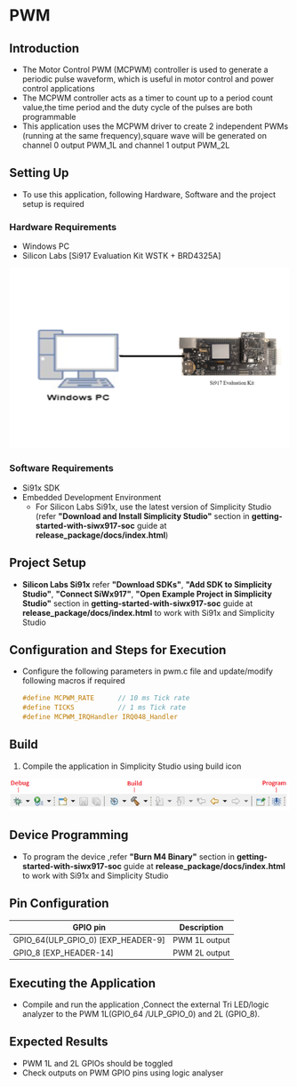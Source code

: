 # PWM

## Introduction 

- The Motor Control PWM (MCPWM) controller is used to generate a periodic pulse waveform, which is useful in motor control and power control applications 
- The MCPWM controller acts as a timer to count up to a period count value,the time period and the duty cycle of the pulses are both programmable
- This application uses the MCPWM driver to create 2 independent PWMs (running at the same frequency),square wave will be generated on channel 0 output PWM_1L 
  and channel 1 output PWM_2L 


## Setting Up 
- To use this application, following Hardware, Software and the project setup is required

### Hardware Requirements
  - Windows PC 
  - Silicon Labs [Si917 Evaluation Kit WSTK + BRD4325A]
  
![Figure: Introduction](resources/readme/image505a.png)

### Software Requirements
  - Si91x SDK
  - Embedded Development Environment
    - For Silicon Labs Si91x, use the latest version of Simplicity Studio (refer **"Download and Install Simplicity Studio"** section in **getting-started-with-siwx917-soc** guide at **release_package/docs/index.html**)
  
## Project Setup
- **Silicon Labs Si91x** refer **"Download SDKs"**, **"Add SDK to Simplicity Studio"**, **"Connect SiWx917"**, **"Open Example Project in Simplicity Studio"** section in **getting-started-with-siwx917-soc** guide at **release_package/docs/index.html** to work with Si91x and Simplicity Studio

## Configuration and Steps for Execution
- Configure the following parameters in pwm.c file and update/modify following macros if required
   ```C
   #define MCPWM_RATE      // 10 ms Tick rate
   #define TICKS           // 1 ms Tick rate  
   #define MCPWM_IRQHandler IRQ048_Handler
   ``` 


## Build 
1. Compile the application in Simplicity Studio using build icon

![Figure: Build run and Debug](resources/readme/image505c.png)

## Device Programming
- To program the device ,refer **"Burn M4 Binary"** section in **getting-started-with-siwx917-soc** guide at **release_package/docs/index.html** to work with Si91x and Simplicity Studio


## Pin Configuration
|GPIO pin | Description|
|--- | ---|
|GPIO_64(ULP_GPIO_0) [EXP_HEADER-9]|PWM 1L output|
|GPIO_8 [EXP_HEADER-14]            |PWM 2L output|

## Executing the Application
 - Compile and run the application ,Connect the external Tri LED/logic analyzer to the PWM 1L(GPIO_64 /ULP_GPIO_0) and 2L (GPIO_8). 

## Expected Results 
 - PWM 1L and 2L GPIOs should be toggled 
 - Check outputs on PWM GPIO pins using logic analyser
